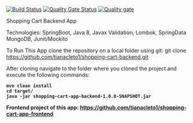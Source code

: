 [![Build Status](https://travis-ci.org/tianacleto1/shopping-cart-backend.svg?branch=master)](https://travis-ci.org/tianacleto1/shopping-cart-backend) [![Quality Gate Status](https://sonarcloud.io/api/project_badges/measure?project=com.anacleto%3Ashopping-cart-app-backend&metric=alert_status)](https://sonarcloud.io/dashboard?id=com.anacleto%3Ashopping-cart-app-backend) [![Quality gate](https://sonarcloud.io/api/project_badges/quality_gate?project=com.anacleto%3Ashopping-cart-app-backend)](https://sonarcloud.io/dashboard?id=com.anacleto%3Ashopping-cart-app-backend)

Shopping Cart Backend App

Technologies: 
    SpringBoot, Java 8, Javax Validation, Lombok, SpringData MongoDB, Junit/Mockito
    
To Run This App clone the repository on a local folder using git: 
    git clone https://github.com/tianacleto1/shopping-cart-backend.git
    
After cloning navigate to the folder where you cloned the project and execute the following commands: <b/>
 
    mvn clean install
    cd target/
    java -jar shopping-cart-app-backend-1.0.0-SNAPSHOT.jar 
    
Frontend project of this app: 
    https://github.com/tianacleto1/shopping-cart-app-frontend
    
    

    
    
